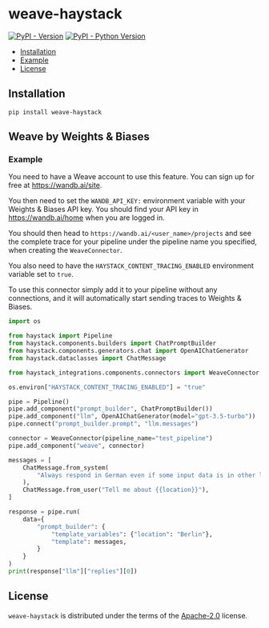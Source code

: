 # weave-haystack

[![PyPI - Version](https://img.shields.io/pypi/v/weave-haystack.svg)](https://pypi.org/project/weave-haystack)
[![PyPI - Python Version](https://img.shields.io/pypi/pyversions/weave-haystack)](https://pypi.org/project/weave-haystack)

- [Installation](#installation)
- [Example](#example)
- [License](#license)


## Installation

```console
pip install weave-haystack
```

## Weave by Weights & Biases

### Example 

You need to have a Weave account to use this feature. You can sign up for free at https://wandb.ai/site.

You then need to set the `WANDB_API_KEY:` environment variable with your Weights & Biases API key. You should find 
your API key in https://wandb.ai/home when you are logged in. 

You should then head to `https://wandb.ai/<user_name>/projects` and see the complete trace for your pipeline under
the pipeline name you specified, when creating the `WeaveConnector`.

You also need to have the `HAYSTACK_CONTENT_TRACING_ENABLED` environment variable set to `true`.

To use this connector simply add it to your pipeline without any connections, and it will automatically start 
sending traces to Weights & Biases.

```python
import os

from haystack import Pipeline
from haystack.components.builders import ChatPromptBuilder
from haystack.components.generators.chat import OpenAIChatGenerator
from haystack.dataclasses import ChatMessage

from haystack_integrations.components.connectors import WeaveConnector

os.environ["HAYSTACK_CONTENT_TRACING_ENABLED"] = "true"

pipe = Pipeline()
pipe.add_component("prompt_builder", ChatPromptBuilder())
pipe.add_component("llm", OpenAIChatGenerator(model="gpt-3.5-turbo"))
pipe.connect("prompt_builder.prompt", "llm.messages")

connector = WeaveConnector(pipeline_name="test_pipeline")
pipe.add_component("weave", connector)

messages = [
    ChatMessage.from_system(
        "Always respond in German even if some input data is in other languages."
    ),
    ChatMessage.from_user("Tell me about {{location}}"),
]

response = pipe.run(
    data={
        "prompt_builder": {
            "template_variables": {"location": "Berlin"},
            "template": messages,
        }
    }
)
print(response["llm"]["replies"][0])
```

## License

`weave-haystack` is distributed under the terms of the [Apache-2.0](https://spdx.org/licenses/Apache-2.0.html) license.